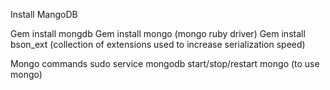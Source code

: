 Install MangoDB

Gem install mongdb
Gem install mongo (mongo ruby driver)
Gem install bson_ext (collection of extensions used to increase serialization speed)

Mongo commands
	sudo service mongodb start/stop/restart
	mongo (to use mongo)